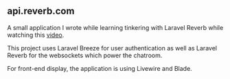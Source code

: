 ## api.reverb.com

A small application I wrote while learning tinkering with Laravel Reverb while watching this [video](https://www.youtube.com/watch?v=huLSxcxFRl4).

This project uses Laravel Breeze for user authentication as well as Laravel Reverb for the websockets which power the chatroom.

For front-end display, the application is using Livewire and Blade.
